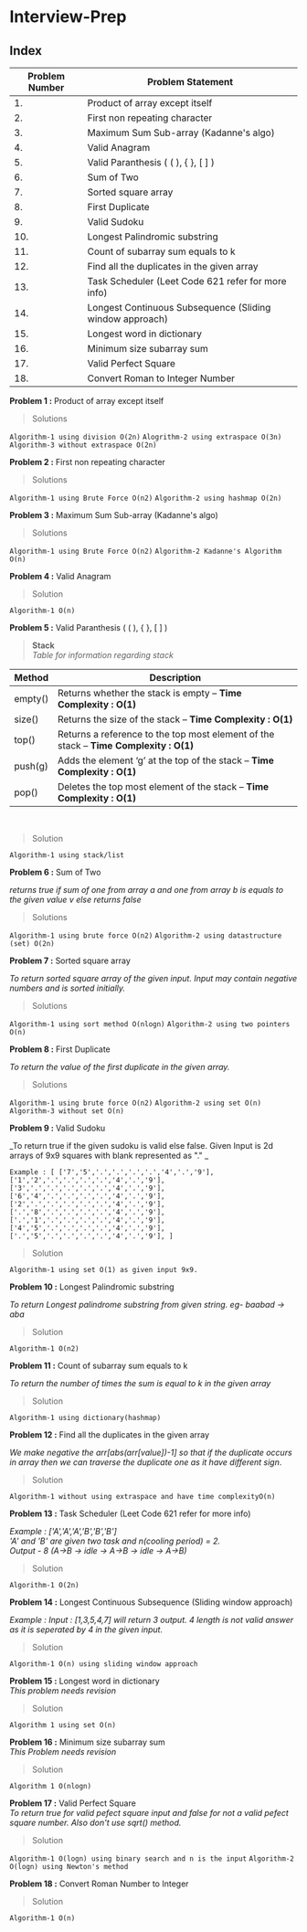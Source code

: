 # Interview-Prep #

##                                    Index                                              ##
| **Problem Number** | **Problem Statement** |
|--------------------|-----------------------|
| 1.| Product of array except itself |
| 2.| First non repeating character |
| 3.| Maximum Sum Sub-array (Kadanne's algo) |
| 4.| Valid Anagram |
| 5.| Valid Paranthesis ( ( ), { }, [ ] ) |
| 6.| Sum of Two |
| 7.| Sorted square array |
| 8.| First Duplicate |
| 9.| Valid Sudoku |
|10.| Longest Palindromic substring |
|11.| Count of subarray sum equals to k |
|12.| Find all the duplicates in the given array |
|13.| Task Scheduler (Leet Code 621 refer for more info) |
|14.| Longest Continuous Subsequence (Sliding window approach) |
|15.| Longest word in dictionary |
|16.| Minimum size subarray sum |
|17.| Valid Perfect Square |
|18.| Convert Roman to Integer Number |


**Problem 1 :**  Product of array except itself 

>Solutions <br>

`Algorithm-1 using division O(2n)`
`Alogrithm-2 using extraspace O(3n)`
`Algorithm-3 without extraspace O(2n)`

**Problem 2 :** First non repeating character

>Solutions<br>

`Algorithm-1 using Brute Force O(n2)`
`Algorithm-2 using hashmap O(2n)`

**Problem 3 :** Maximum Sum Sub-array (Kadanne's algo)
>Solutions<br>

`Algorithm-1 using Brute Force O(n2)`
`Algorithm-2 Kadanne's Algorithm O(n)`

**Problem 4 :** Valid Anagram 
>Solution<br>

`Algorithm-1 O(n)`

**Problem 5 :** Valid Paranthesis ( ( ), { }, [ ] )<br>

>**Stack**<br>
_Table for information regarding stack_

|Method|Description|
|---|---| 
|empty() | Returns whether the stack is empty – **Time Complexity : O(1)**|
|size() | Returns the size of the stack – **Time Complexity : O(1)**|
|top() | Returns a reference to the top most element of the stack – **Time Complexity : O(1)**|
|push(g) | Adds the element ‘g’ at the top of the stack – **Time Complexity : O(1)**|
|pop() | Deletes the top most element of the stack – **Time Complexity : O(1)**|
<br>

>Solution<br>

`Algorithm-1 using stack/list`

**Problem 6 :** Sum of Two <br>

_returns true if sum of one from array a and one from array b is equals to the given value v else returns false_

>Solutions<br>

`Algorithm-1 using brute force O(n2)`
`Algorithm-2 using datastructure (set) O(2n)`

**Problem 7 :** Sorted square array<br>

_To return sorted square array of the given input. Input may contain negative numbers and is sorted initially._

>Solutions<br>

`Algorithm-1 using sort method O(nlogn)`
`Algorithm-2 using two pointers O(n)`

**Problem 8 :** First Duplicate<br>

_To return the value of the first duplicate in the given array._

>Solutions<br>

`Algorithm-1 using brute force O(n2)`
`Algorithm-2 using set O(n)`
`Algorithm-3 without set O(n)`


**Problem 9 :** Valid Sudoku<br>

_To return true if the given sudoku is valid else false. Given Input is 2d arrays of 9x9 squares with blank represented as "." _

`Example : [
    ['7','5','.','.','.','.','4','.','9'],
    ['1','2','.','.','.','.','4','.','9'],
    ['3','.','.','.','.','.','4','.','9'],
    ['6','4','.','.','.','.','4','.','9'],
    ['2','.','.','.','.','.','4','.','9'],
    ['.','8','.','.','.','.','4','.','9'],
    ['.','1','.','.','.','.','4','.','9'],
    ['4','5','.','.','.','.','4','.','9'],
    ['.','5','.','.','.','.','4','.','9'],
]`

>Solution<br>

`Algorithm-1 using set O(1) as given input 9x9.`

**Problem 10 :** Longest Palindromic substring<br>

_To return Longest palindrome substring from given string. eg- baabad -> aba_

>Solution<br>

`Algorithm-1 O(n2)`

**Problem 11 :** Count of subarray sum equals to k<br>

_To return the number of times the sum is equal to k in the given array_

>Solution<br>

`Algorithm-1 using dictionary(hashmap)`

**Problem 12 :** Find all the duplicates in the given array<br>

_We make negative the arr[abs(arr[value])-1] so that if the duplicate occurs in array then we can traverse the duplicate one as it have different sign_.

>Solution<br>

`Algorithm-1 without using extraspace and have time complexityO(n)`

**Problem 13 :** Task Scheduler (Leet Code 621 refer for more info)<br>

_Example : ['A','A','A','B','B','B']<br>
'A' and 'B' are given two task and n(cooling period) = 2.<br>
Output - 8 (A->B -> idle -> A->B -> idle -> A->B)_<br>

>Solution<br>

`Algorithm-1 O(2n)`

**Problem 14 :** Longest Continuous Subsequence (Sliding window approach)<br>

_Example : Input : [1,3,5,4,7] will return 3 output. 4 length is not valid answer as it is seperated by 4 in the given input._

>Solution<br>

`Algorithm-1 O(n) using sliding window approach`

**Problem 15 :** Longest word in dictionary <br>
_This problem needs revision_
>Solution<br>

`Algorithm 1 using set O(n)`

**Problem 16 :** Minimum size subarray sum<br>
_This Problem needs revision_
>Solution<br>

`Algorithm 1 O(nlogn)`

**Problem 17 :** Valid Perfect Square<br>
_To return true for valid pefect square input and false for not a valid pefect square number. Also don't use sqrt() method._

>Solution <br>

`Algorithm-1 O(logn) using binary search and n is the input`
`Algorithm-2 O(logn) using Newton's method`

**Problem 18 :** Convert Roman Number to Integer

>Solution <br>

`Algorithm-1 O(n)`